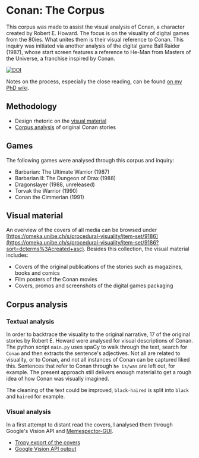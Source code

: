 # Conan: The Corpus
This corpus was made to assist the visual analysis of Conan, a character created by Robert E. Howard. The focus is on the visuality of digital games from the 80ies. What unites them is their visual reference to Conan. This inquiry was initiated via another analysis of the digital game Ball Raider (1987), whose start screen features a reference to He-Man from Masters of the Universe, a franchise inspired by Conan.

[![DOI](https://zenodo.org/badge/DOI/10.5281/zenodo.8315806.svg)](https://doi.org/10.5281/zenodo.8315806)

Notes on the process, especially the close reading, can be found [on my PhD wiki](https://phd.thgie.ch/notes/Bare%20Chested%20Men.html).

## Methodology
- Design rhetoric on the [visual material](#visual-material)
- [Corpus analysis](#corpus-analysis) of original Conan stories

## Games
The following games were analysed through this corpus and inquiry:

- Barbarian: The Ultimate Warrior (1987)
- Barbarian II: The Dungeon of Drax (1988)
- Dragonslayer (1988, unreleased)
- Torvak the Warrior (1990)
- Conan the Cimmerian (1991)

## Visual material
An overview of the covers of all media can be browsed under [https://omeka.unibe.ch/s/procedural-visuality/item-set/9186](https://omeka.unibe.ch/s/procedural-visuality/item-set/9186?sort=dcterms%3Acreated+asc). Besides this collection, the visual material includes:

- Covers of the original publications of the stories such as magazines, books and comics
- Film posters of the Conan movies
- Covers, promos and screenshots of the digital games packaging

## Corpus analysis
### Textual analysis
In order to backtrace the visuality to the original narrative, 17 of the original stories by Robert E. Howard were analysed for visual descriptions of Conan. The python script `main.py` uses spaCy to walk through the text, search for `Conan` and then extracts the sentence's adjectives. Not all are related to visuality, or to Conan, and not all instances of Conan can be captured liked this. Sentences that refer to Conan through `he is/was` are left out, for example. The present approach still delivers enough material to get a rough idea of how Conan was visually imagined.

The cleaning of the text could be improved, `black-haired` is split into `black` and `haired` for example.

### Visual analysis
In a first attempt to distant read the covers, I analysed them through Google's Vision API and [Memespector-GUI](https://github.com/jason-chao/memespector-gui).

- [Tropy export of the covers](covers/)
- [Google Vision API output](covers_vision_api/)